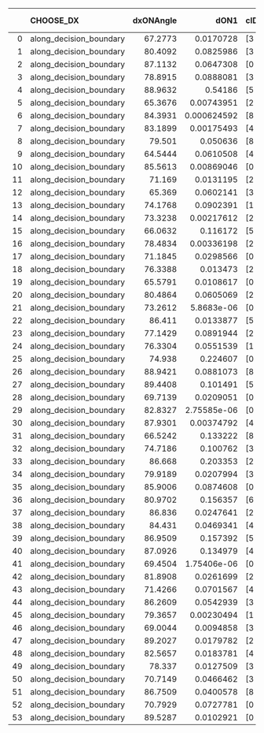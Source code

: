 |    | CHOOSE_DX               |   dxONAngle |        dON1 | cIDON1   |   dON_patch_1 |   nTON |         dON |   dxOFFAngle |       dOFF1 | cIDOFF1   |   dOFF_patch_1 |   nTOFF |        dOFF | SUCCESS   |   nExp |   dual_point_id |   subpoint_time_seconds |   total_execution_time |       logp |       dOFF/dON | Vote dOFF>dON   |
|---:|:------------------------|------------:|------------:|:---------|--------------:|-------:|------------:|-------------:|------------:|:----------|---------------:|--------:|------------:|:----------|-------:|----------------:|------------------------:|-----------------------:|-----------:|---------------:|:----------------|
|  0 | along_decision_boundary |     67.2773 | 0.0170728   | [3 5]    |   0.0170728   |      1 | 0.0170728   |      88.4439 | 0.00527878  | [3 5]     |    0.00527878  |       1 | 0.00527878  | False     |      1 |               1 |                0.799709 |                1.21085 |  0         |     0.309192   | False           |
|  1 | along_decision_boundary |     80.4092 | 0.0825986   | [3 4]    |   0.0825986   |      1 | 0.0825986   |      86.4826 | 0.0952184   | [3 4]     |    0.0952184   |       1 | 0.0952184   | True      |      2 |               2 |                1.25177  |                2.46962 | -0.5       |     1.15278    | True            |
|  2 | along_decision_boundary |     87.1132 | 0.0647308   | [0 1]    |   0.0647308   |      1 | 0.0647308   |      84.4147 | 0.161074    | [0 1]     |    0.161074    |       1 | 0.161074    | True      |      3 |               3 |                1.72975  |                4.20941 | -0         |     2.48837    | True            |
|  3 | along_decision_boundary |     78.8915 | 0.0888081   | [3 8]    |   0.0888081   |      1 | 0.0888081   |      67.2653 | 0.012029    | [3 8]     |    0.012029    |       1 | 0.012029    | False     |      4 |               4 |                1.42328  |                5.64067 | -0.166667  |     0.13545    | False           |
|  4 | along_decision_boundary |     88.9632 | 0.54186     | [5 7]    |   0.54186     |      1 | 0.54186     |      69.1432 | 0.00197955  | [5 7]     |    0.00197955  |       1 | 0.00197955  | False     |      5 |               5 |                1.94161  |                7.58927 | -0         |     0.00365325 | False           |
|  5 | along_decision_boundary |     65.3676 | 0.00743951  | [2 5]    |   0.00743951  |      1 | 0.00743951  |      74.4265 | 0.0958256   | [2 5]     |    0.0958256   |       1 | 0.0958256   | True      |      6 |               6 |                2.23143  |                9.8277  | -0.1       |    12.8806     | True            |
|  6 | along_decision_boundary |     84.3931 | 0.000624592 | [8 9]    |   0.000624592 |      1 | 0.000624592 |      89.8036 | 0.0704979   | [8 9]     |    0.0704979   |       1 | 0.0704979   | True      |      7 |               7 |                0.72606  |               10.562   | -0         |   112.87       | True            |
|  7 | along_decision_boundary |     83.1899 | 0.00175493  | [4 6]    |   0.00175493  |      1 | 0.00175493  |      88.0044 | 0.00618833  | [4 6]     |    0.00618833  |       1 | 0.00618833  | True      |      8 |               8 |                0.781389 |               11.3524  | -0.0714286 |     3.52626    | True            |
|  8 | along_decision_boundary |     79.501  | 0.050636    | [8 9]    |   0.050636    |      1 | 0.050636    |      80.296  | 0.194725    | [8 9]     |    0.194725    |       1 | 0.194725    | True      |      9 |               9 |                1.50746  |               12.8658  | -0.25      |     3.84558    | True            |
|  9 | along_decision_boundary |     64.5444 | 0.0610508   | [4 8]    |   0.0610508   |      1 | 0.0610508   |      74.1493 | 0.123103    | [4 8]     |    0.123103    |       1 | 0.123103    | True      |     10 |              10 |                0.831627 |               13.7034  | -0.5       |     2.0164     | True            |
| 10 | along_decision_boundary |     85.5613 | 0.00869046  | [0 2]    |   0.00869046  |      1 | 0.00869046  |      85.776  | 0.0846193   | [1 2]     |    0.0846193   |       1 | 0.0846193   | True      |     11 |              11 |                0.801091 |               14.5127  | -0.8       |     9.73703    | True            |
| 11 | along_decision_boundary |     71.169  | 0.0131195   | [2 4]    |   0.0131195   |      1 | 0.0131195   |      72.2988 | 0.0056984   | [2 4]     |    0.0056984   |       1 | 0.0056984   | False     |     12 |              13 |                0.969405 |               15.5244  | -1.13636   |     0.434345   | False           |
| 12 | along_decision_boundary |     65.369  | 0.0602141   | [3 4]    |   0.0602141   |      1 | 0.0602141   |      76.3849 | 0.0712846   | [3 4]     |    0.0712846   |       1 | 0.0712846   | True      |     13 |              14 |                0.875771 |               16.4082  | -0.666667  |     1.18385    | True            |
| 13 | along_decision_boundary |     74.1768 | 0.0902391   | [1 8]    |   0.0902391   |      1 | 0.0902391   |      61.0887 | 0.44128     | [0 8]     |    0.44128     |       1 | 0.44128     | True      |     14 |              15 |                0.872031 |               17.2872  | -0.961538  |     4.89013    | True            |
| 14 | along_decision_boundary |     73.3238 | 0.00217612  | [2 3]    |   0.00217612  |      1 | 0.00217612  |      67.451  | 0.00358648  | [2 3]     |    0.00358648  |       1 | 0.00358648  | True      |     15 |              16 |                0.948342 |               18.2431  | -1.28571   |     1.64811    | True            |
| 15 | along_decision_boundary |     66.0632 | 0.116172    | [5 7]    |   0.116172    |      1 | 0.116172    |      79.8622 | 0.011658    | [5 7]     |    0.011658    |       1 | 0.011658    | False     |     16 |              17 |                1.01873  |               19.2678  | -1.63333   |     0.100351   | False           |
| 16 | along_decision_boundary |     78.4834 | 0.00336198  | [2 6]    |   0.00336198  |      1 | 0.00336198  |      83.6354 | 0.0443049   | [2 6]     |    0.0443049   |       1 | 0.0443049   | True      |     17 |              18 |                0.848702 |               20.1263  | -1.125     |    13.1782     | True            |
| 17 | along_decision_boundary |     71.1845 | 0.0298566   | [0 2]    |   0.0298566   |      1 | 0.0298566   |      80.0593 | 2.11304e-05 | [0 2]     |    2.11304e-05 |       1 | 2.11304e-05 | False     |     18 |              19 |                0.795803 |               20.9312  | -1.44118   |     0.00070773 | False           |
| 18 | along_decision_boundary |     76.3388 | 0.013473    | [2 7]    |   0.013473    |      1 | 0.013473    |      78.0512 | 0.00572091  | [2 7]     |    0.00572091  |       1 | 0.00572091  | False     |     19 |              20 |                0.971575 |               21.914   | -1         |     0.42462    | False           |
| 19 | along_decision_boundary |     65.5791 | 0.0108617   | [0 2]    |   0.0108617   |      1 | 0.0108617   |      87.3688 | 0.000859378 | [1 2]     |    0.000859378 |       1 | 0.000859378 | False     |     20 |              21 |                0.794662 |               22.7159  | -0.657895  |     0.0791203  | False           |
| 20 | along_decision_boundary |     80.4864 | 0.0605069   | [2 4]    |   0.0605069   |      1 | 0.0605069   |      75.7499 | 0.277859    | [2 4]     |    0.277859    |       1 | 0.277859    | True      |     21 |              22 |                1.72388  |               24.4482  | -0.4       |     4.59219    | True            |
| 21 | along_decision_boundary |     73.2612 | 5.8683e-06  | [0 2]    |   5.8683e-06  |      1 | 5.8683e-06  |      82.5662 | 0.0143035   | [1 2]     |    0.0143035   |       1 | 0.0143035   | True      |     22 |              23 |                0.725918 |               25.185   | -0.595238  |  2437.42       | True            |
| 22 | along_decision_boundary |     86.411  | 0.0133877   | [5 7]    |   0.0133877   |      1 | 0.0133877   |      83.7379 | 0.155053    | [5 7]     |    0.155053    |       1 | 0.155053    | True      |     23 |              24 |                0.77227  |               25.9663  | -0.818182  |    11.5817     | True            |
| 23 | along_decision_boundary |     77.1429 | 0.0891944   | [2 4]    |   0.0891944   |      1 | 0.0891944   |      85.6454 | 0.0766352   | [2 4]     |    0.0766352   |       1 | 0.0766352   | False     |     24 |              25 |                1.06716  |               27.0437  | -1.06522   |     0.859194   | False           |
| 24 | along_decision_boundary |     76.3304 | 0.0551539   | [1 7]    |   0.0551539   |      1 | 0.0551539   |      77.2421 | 0.0831132   | [0 7]     |    0.0831132   |       1 | 0.0831132   | True      |     25 |              26 |                1.26825  |               28.319   | -0.75      |     1.50693    | True            |
| 25 | along_decision_boundary |     74.938  | 0.224607    | [0 1]    |   0.224607    |      1 | 0.224607    |      79.07   | 0.0642622   | [0 1]     |    0.0642622   |       1 | 0.0642622   | False     |     26 |              28 |                1.07003  |               29.4272  | -0.98      |     0.28611    | False           |
| 26 | along_decision_boundary |     88.9421 | 0.0881073   | [8 9]    |   0.0881073   |      1 | 0.0881073   |      85.6538 | 0.024455    | [8 9]     |    0.024455    |       1 | 0.024455    | False     |     27 |              29 |                0.716821 |               30.148   | -0.692308  |     0.27756    | False           |
| 27 | along_decision_boundary |     89.4408 | 0.101491    | [5 7]    |   0.101491    |      1 | 0.101491    |      82.3577 | 0.41675     | [5 7]     |    0.41675     |       1 | 0.41675     | True      |     28 |              32 |                1.50123  |               31.7075  | -0.462963  |     4.10626    | True            |
| 28 | along_decision_boundary |     69.7139 | 0.0209051   | [0 1]    |   0.0209051   |      1 | 0.0209051   |      73.5476 | 0.0215043   | [0 1]     |    0.0215043   |       1 | 0.0215043   | True      |     29 |              33 |                1.20931  |               32.9258  | -0.642857  |     1.02866    | True            |
| 29 | along_decision_boundary |     82.8327 | 2.75585e-06 | [0 8]    |   2.75585e-06 |      1 | 2.75585e-06 |      86.1686 | 0.0326871   | [1 8]     |    0.0326871   |       1 | 0.0326871   | True      |     30 |              34 |                1.0979   |               34.0327  | -0.844828  | 11861          | True            |
| 30 | along_decision_boundary |     87.9301 | 0.00374792  | [4 7]    |   0.00374792  |      1 | 0.00374792  |      84.9369 | 0.167583    | [4 7]     |    0.167583    |       1 | 0.167583    | True      |     31 |              35 |                1.38791  |               35.4306  | -1.06667   |    44.7137     | True            |
| 31 | along_decision_boundary |     66.5242 | 0.133222    | [8 9]    |   0.133222    |      1 | 0.133222    |      69.0576 | 0.00288196  | [8 9]     |    0.00288196  |       1 | 0.00288196  | False     |     32 |              37 |                1.31239  |               36.7683  | -1.30645   |     0.0216327  | False           |
| 32 | along_decision_boundary |     74.7186 | 0.100762    | [3 5]    |   0.100762    |      1 | 0.100762    |      79.5354 | 0.0141539   | [3 5]     |    0.0141539   |       1 | 0.0141539   | False     |     33 |              38 |                0.755967 |               37.5333  | -1         |     0.140468   | False           |
| 33 | along_decision_boundary |     86.668  | 0.203353    | [2 9]    |   0.203353    |      1 | 0.203353    |      89.5586 | 0.0674394   | [2 9]     |    0.0674394   |       1 | 0.0674394   | False     |     34 |              39 |                1.205    |               38.7463  | -0.742424  |     0.331638   | False           |
| 34 | along_decision_boundary |     79.9189 | 0.0207994   | [3 7]    |   0.0207994   |      1 | 0.0207994   |      81.0866 | 0.0297193   | [3 7]     |    0.0297193   |       1 | 0.0297193   | True      |     35 |              40 |                1.02394  |               39.7792  | -0.529412  |     1.42885    | True            |
| 35 | along_decision_boundary |     85.9006 | 0.0874608   | [0 8]    |   0.0874608   |      1 | 0.0874608   |      88.9902 | 0.132339    | [0 8]     |    0.132339    |       1 | 0.132339    | True      |     36 |              41 |                0.845994 |               40.6332  | -0.7       |     1.51313    | True            |
| 36 | along_decision_boundary |     80.9702 | 0.156357    | [6 9]    |   0.156357    |      1 | 0.156357    |      78.5885 | 0.123723    | [6 9]     |    0.123723    |       1 | 0.123723    | False     |     37 |              42 |                1.93231  |               42.5747  | -0.888889  |     0.791286   | False           |
| 37 | along_decision_boundary |     86.836  | 0.0247641   | [2 6]    |   0.0247641   |      1 | 0.0247641   |      89.9838 | 0.207499    | [2 6]     |    0.207499    |       1 | 0.207499    | True      |     38 |              43 |                1.33808  |               43.9178  | -0.662162  |     8.37903    | True            |
| 38 | along_decision_boundary |     84.431  | 0.0469341   | [4 8]    |   0.0469341   |      1 | 0.0469341   |      87.1989 | 0.06241     | [4 8]     |    0.06241     |       1 | 0.06241     | True      |     39 |              44 |                1.05479  |               44.9766  | -0.842105  |     1.32974    | True            |
| 39 | along_decision_boundary |     86.9509 | 0.157392    | [5 9]    |   0.157392    |      1 | 0.157392    |      79.6814 | 0.256853    | [5 9]     |    0.256853    |       1 | 0.256853    | True      |     40 |              46 |                2.34714  |               47.361   | -1.03846   |     1.63193    | True            |
| 40 | along_decision_boundary |     87.0926 | 0.134979    | [4 6]    |   0.134979    |      1 | 0.134979    |      87.1237 | 0.171748    | [4 6]     |    0.171748    |       1 | 0.171748    | True      |     41 |              47 |                0.996125 |               48.3642  | -1.25      |     1.27241    | True            |
| 41 | along_decision_boundary |     69.4504 | 1.75406e-06 | [0 2]    |   1.75406e-06 |      1 | 1.75406e-06 |      82.0961 | 0.120048    | [1 2]     |    0.120048    |       1 | 0.120048    | True      |     42 |              49 |                0.7046   |               49.1003  | -1.47561   | 68440.2        | True            |
| 42 | along_decision_boundary |     81.8908 | 0.0261699   | [2 8]    |   0.0261699   |      1 | 0.0261699   |      86.5446 | 0.332052    | [2 8]     |    0.332052    |       1 | 0.332052    | True      |     43 |              50 |                1.22859  |               50.3339  | -1.71429   |    12.6883     | True            |
| 43 | along_decision_boundary |     71.4266 | 0.0701567   | [4 8]    |   0.0701567   |      1 | 0.0701567   |      77.5055 | 0.0813261   | [4 8]     |    0.0813261   |       1 | 0.0813261   | True      |     44 |              51 |                1.06435  |               51.4064  | -1.96512   |     1.15921    | True            |
| 44 | along_decision_boundary |     86.2609 | 0.0542939   | [3 5]    |   0.0542939   |      1 | 0.0542939   |      80.5886 | 0.563283    | [3 5]     |    0.563283    |       1 | 0.563283    | True      |     45 |              52 |                1.20161  |               52.617   | -2.22727   |    10.3747     | True            |
| 45 | along_decision_boundary |     79.3657 | 0.00230494  | [1 5]    |   0.00230494  |      1 | 0.00230494  |      86.0821 | 0.40081     | [0 5]     |    0.40081     |       1 | 0.40081     | True      |     46 |              53 |                1.59809  |               54.2206  | -2.5       |   173.892      | True            |
| 46 | along_decision_boundary |     69.0044 | 0.0094858   | [3 5]    |   0.0094858   |      1 | 0.0094858   |      70.465  | 0.00104433  | [3 5]     |    0.00104433  |       1 | 0.00104433  | False     |     47 |              54 |                0.859    |               55.0872  | -2.78261   |     0.110094   | False           |
| 47 | along_decision_boundary |     89.2027 | 0.0179782   | [2 7]    |   0.0179782   |      1 | 0.0179782   |      83.42   | 0.0988382   | [2 7]     |    0.0988382   |       1 | 0.0988382   | True      |     48 |              55 |                1.20628  |               56.2979  | -2.39362   |     5.49767    | True            |
| 48 | along_decision_boundary |     82.5657 | 0.0183781   | [4 7]    |   0.0183781   |      1 | 0.0183781   |      82.273  | 0.111953    | [4 7]     |    0.111953    |       1 | 0.111953    | True      |     49 |              56 |                1.17753  |               57.4824  | -2.66667   |     6.09163    | True            |
| 49 | along_decision_boundary |     78.337  | 0.0127509   | [3 4]    |   0.0127509   |      1 | 0.0127509   |      76.473  | 0.0539465   | [3 4]     |    0.0539465   |       1 | 0.0539465   | True      |     50 |              57 |                0.850573 |               58.339   | -2.94898   |     4.2308     | True            |
| 50 | along_decision_boundary |     70.7149 | 0.0466462   | [3 6]    |   0.0466462   |      1 | 0.0466462   |      83.2743 | 0.0149984   | [3 6]     |    0.0149984   |       1 | 0.0149984   | False     |     51 |              58 |                0.703445 |               59.0524  | -3.24      |     0.321535   | False           |
| 51 | along_decision_boundary |     86.7509 | 0.0400578   | [8 9]    |   0.0400578   |      1 | 0.0400578   |      87.2558 | 0.0457376   | [8 9]     |    0.0457376   |       1 | 0.0457376   | True      |     52 |              59 |                1.06395  |               60.1243  | -2.83333   |     1.14179    | True            |
| 52 | along_decision_boundary |     70.7929 | 0.0727781   | [0 1]    |   0.0727781   |      1 | 0.0727781   |      75.835  | 0.225044    | [0 1]     |    0.225044    |       1 | 0.225044    | True      |     53 |              60 |                1.37221  |               61.5026  | -3.11538   |     3.09219    | True            |
| 53 | along_decision_boundary |     89.5287 | 0.0102921   | [0 9]    |   0.0102921   |      1 | 0.0102921   |      87.1148 | 0.022113    | [1 9]     |    0.022113    |       1 | 0.022113    | True      |     54 |              61 |                0.765368 |               62.273   | -3.40566   |     2.14854    | True            |